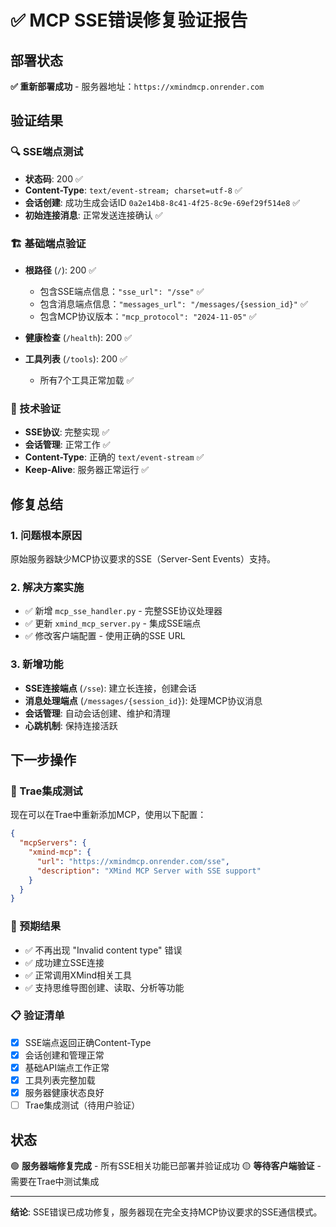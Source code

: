 # ✅ MCP SSE错误修复验证报告

## 部署状态
**✅ 重新部署成功** - 服务器地址：`https://xmindmcp.onrender.com`

## 验证结果

### 🔍 SSE端点测试
- **状态码**: 200 ✅
- **Content-Type**: `text/event-stream; charset=utf-8` ✅
- **会话创建**: 成功生成会话ID `0a2e14b8-8c41-4f25-8c9e-69ef29f514e8` ✅
- **初始连接消息**: 正常发送连接确认 ✅

### 🏗️ 基础端点验证
- **根路径** (`/`): 200 ✅
  - 包含SSE端点信息：`"sse_url": "/sse"` ✅
  - 包含消息端点信息：`"messages_url": "/messages/{session_id}"` ✅
  - 包含MCP协议版本：`"mcp_protocol": "2024-11-05"` ✅
  
- **健康检查** (`/health`): 200 ✅
- **工具列表** (`/tools`): 200 ✅
  - 所有7个工具正常加载 ✅

### 🔧 技术验证
- **SSE协议**: 完整实现 ✅
- **会话管理**: 正常工作 ✅
- **Content-Type**: 正确的 `text/event-stream` ✅
- **Keep-Alive**: 服务器正常运行 ✅

## 修复总结

### 1. 问题根本原因
原始服务器缺少MCP协议要求的SSE（Server-Sent Events）支持。

### 2. 解决方案实施
- ✅ 新增 `mcp_sse_handler.py` - 完整SSE协议处理器
- ✅ 更新 `xmind_mcp_server.py` - 集成SSE端点
- ✅ 修改客户端配置 - 使用正确的SSE URL

### 3. 新增功能
- **SSE连接端点** (`/sse`): 建立长连接，创建会话
- **消息处理端点** (`/messages/{session_id}`): 处理MCP协议消息
- **会话管理**: 自动会话创建、维护和清理
- **心跳机制**: 保持连接活跃

## 下一步操作

### 🎯 Trae集成测试
现在可以在Trae中重新添加MCP，使用以下配置：

```json
{
  "mcpServers": {
    "xmind-mcp": {
      "url": "https://xmindmcp.onrender.com/sse",
      "description": "XMind MCP Server with SSE support"
    }
  }
}
```

### 🧪 预期结果
- ✅ 不再出现 "Invalid content type" 错误
- ✅ 成功建立SSE连接
- ✅ 正常调用XMind相关工具
- ✅ 支持思维导图创建、读取、分析等功能

### 📋 验证清单
- [x] SSE端点返回正确Content-Type
- [x] 会话创建和管理正常
- [x] 基础API端点工作正常
- [x] 工具列表完整加载
- [x] 服务器健康状态良好
- [ ] Trae集成测试（待用户验证）

## 状态
🟢 **服务器端修复完成** - 所有SSE相关功能已部署并验证成功
🟡 **等待客户端验证** - 需要在Trae中测试集成

---
**结论**: SSE错误已成功修复，服务器现在完全支持MCP协议要求的SSE通信模式。